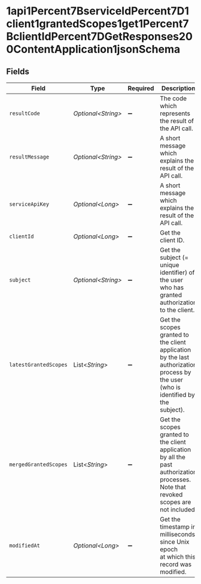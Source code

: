 # 1api1Percent7BserviceIdPercent7D1client1grantedScopes1get1Percent7BclientIdPercent7DGetResponses200ContentApplication1jsonSchema


## Fields

| Field                                                                                                                                 | Type                                                                                                                                  | Required                                                                                                                              | Description                                                                                                                           |
| ------------------------------------------------------------------------------------------------------------------------------------- | ------------------------------------------------------------------------------------------------------------------------------------- | ------------------------------------------------------------------------------------------------------------------------------------- | ------------------------------------------------------------------------------------------------------------------------------------- |
| `resultCode`                                                                                                                          | *Optional\<String>*                                                                                                                   | :heavy_minus_sign:                                                                                                                    | The code which represents the result of the API call.                                                                                 |
| `resultMessage`                                                                                                                       | *Optional\<String>*                                                                                                                   | :heavy_minus_sign:                                                                                                                    | A short message which explains the result of the API call.                                                                            |
| `serviceApiKey`                                                                                                                       | *Optional\<Long>*                                                                                                                     | :heavy_minus_sign:                                                                                                                    | A short message which explains the result of the API call.                                                                            |
| `clientId`                                                                                                                            | *Optional\<Long>*                                                                                                                     | :heavy_minus_sign:                                                                                                                    | Get the client ID.                                                                                                                    |
| `subject`                                                                                                                             | *Optional\<String>*                                                                                                                   | :heavy_minus_sign:                                                                                                                    | Get the subject (= unique identifier) of the user<br/>who has granted authorization to the client.<br/>                               |
| `latestGrantedScopes`                                                                                                                 | List\<*String*>                                                                                                                       | :heavy_minus_sign:                                                                                                                    | Get the scopes granted to the client application by the last<br/>authorization process by the user (who is identified by the<br/>subject).<br/> |
| `mergedGrantedScopes`                                                                                                                 | List\<*String*>                                                                                                                       | :heavy_minus_sign:                                                                                                                    | Get the scopes granted to the client application by all the<br/>past authorization processes. Note that revoked scopes are<br/>not included.<br/> |
| `modifiedAt`                                                                                                                          | *Optional\<Long>*                                                                                                                     | :heavy_minus_sign:                                                                                                                    | Get the timestamp in milliseconds since Unix epoch<br/>at which this record was modified.<br/>                                        |